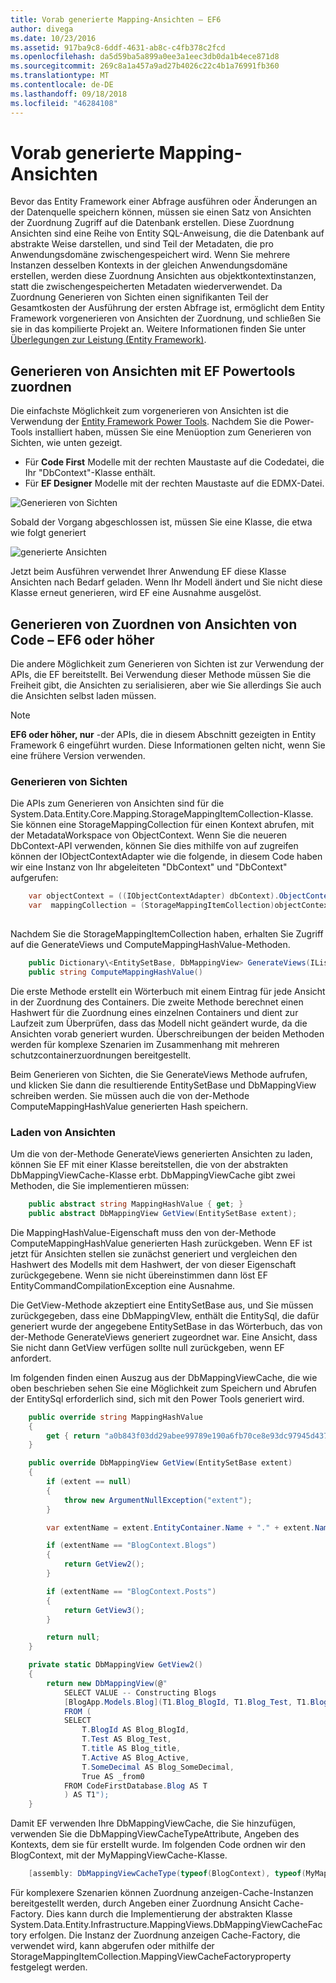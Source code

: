 ```yaml
---
title: Vorab generierte Mapping-Ansichten – EF6
author: divega
ms.date: 10/23/2016
ms.assetid: 917ba9c8-6ddf-4631-ab8c-c4fb378c2fcd
ms.openlocfilehash: da5d59ba5a899a0ee3a1eec3db0da1b4ece871d8
ms.sourcegitcommit: 269c8a1a457a9ad27b4026c22c4b1a76991fb360
ms.translationtype: MT
ms.contentlocale: de-DE
ms.lasthandoff: 09/18/2018
ms.locfileid: "46284108"
---
```

# <a name="pre-generated-mapping-views"></a>Vorab generierte Mapping-Ansichten
Bevor das Entity Framework einer Abfrage ausführen oder Änderungen an der Datenquelle speichern können, müssen sie einen Satz von Ansichten der Zuordnung Zugriff auf die Datenbank erstellen. Diese Zuordnung Ansichten sind eine Reihe von Entity SQL-Anweisung, die die Datenbank auf abstrakte Weise darstellen, und sind Teil der Metadaten, die pro Anwendungsdomäne zwischengespeichert wird. Wenn Sie mehrere Instanzen desselben Kontexts in der gleichen Anwendungsdomäne erstellen, werden diese Zuordnung Ansichten aus objektkontextinstanzen, statt die zwischengespeicherten Metadaten wiederverwendet. Da Zuordnung Generieren von Sichten einen signifikanten Teil der Gesamtkosten der Ausführung der ersten Abfrage ist, ermöglicht dem Entity Framework vorgenerieren von Ansichten der Zuordnung, und schließen Sie sie in das kompilierte Projekt an. Weitere Informationen finden Sie unter [Überlegungen zur Leistung (Entity Framework)](~/ef6/fundamentals/performance/perf-whitepaper.md).

## <a name="generating-mapping-views-with-the-ef-power-tools"></a>Generieren von Ansichten mit EF Powertools zuordnen

Die einfachste Möglichkeit zum vorgenerieren von Ansichten ist die Verwendung der [Entity Framework Power Tools](https://visualstudiogallery.msdn.microsoft.com/72a60b14-1581-4b9b-89f2-846072eff19d). Nachdem Sie die Power-Tools installiert haben, müssen Sie eine Menüoption zum Generieren von Sichten, wie unten gezeigt.

-   Für **Code First** Modelle mit der rechten Maustaste auf die Codedatei, die Ihr "DbContext"-Klasse enthält.
-   Für **EF Designer** Modelle mit der rechten Maustaste auf die EDMX-Datei.

![Generieren von Sichten](~/ef6/media/generateviews.png)

Sobald der Vorgang abgeschlossen ist, müssen Sie eine Klasse, die etwa wie folgt generiert

![generierte Ansichten](~/ef6/media/generatedviews.png)

Jetzt beim Ausführen verwendet Ihrer Anwendung EF diese Klasse Ansichten nach Bedarf geladen. Wenn Ihr Modell ändert und Sie nicht diese Klasse erneut generieren, wird EF eine Ausnahme ausgelöst.

## <a name="generating-mapping-views-from-code---ef6-onwards"></a>Generieren von Zuordnen von Ansichten von Code – EF6 oder höher

Die andere Möglichkeit zum Generieren von Sichten ist zur Verwendung der APIs, die EF bereitstellt. Bei Verwendung dieser Methode müssen Sie die Freiheit gibt, die Ansichten zu serialisieren, aber wie Sie allerdings Sie auch die Ansichten selbst laden müssen.

> [!NOTE]
> **EF6 oder höher, nur** -der APIs, die in diesem Abschnitt gezeigten in Entity Framework 6 eingeführt wurden. Diese Informationen gelten nicht, wenn Sie eine frühere Version verwenden.

### <a name="generating-views"></a>Generieren von Sichten

Die APIs zum Generieren von Ansichten sind für die System.Data.Entity.Core.Mapping.StorageMappingItemCollection-Klasse. Sie können eine StorageMappingCollection für einen Kontext abrufen, mit der MetadataWorkspace von ObjectContext. Wenn Sie die neueren DbContext-API verwenden, können Sie dies mithilfe von auf zugreifen können der IObjectContextAdapter wie die folgende, in diesem Code haben wir eine Instanz von Ihr abgeleiteten "DbContext" und "DbContext" aufgerufen:

``` csharp
    var objectContext = ((IObjectContextAdapter) dbContext).ObjectContext;
    var  mappingCollection = (StorageMappingItemCollection)objectContext.MetadataWorkspace
                                                                        .GetItemCollection(DataSpace.CSSpace);
```

Nachdem Sie die StorageMappingItemCollection haben, erhalten Sie Zugriff auf die GenerateViews und ComputeMappingHashValue-Methoden.

``` csharp
    public Dictionary\<EntitySetBase, DbMappingView> GenerateViews(IList<EdmSchemaError> errors)
    public string ComputeMappingHashValue()
```

Die erste Methode erstellt ein Wörterbuch mit einem Eintrag für jede Ansicht in der Zuordnung des Containers. Die zweite Methode berechnet einen Hashwert für die Zuordnung eines einzelnen Containers und dient zur Laufzeit zum Überprüfen, dass das Modell nicht geändert wurde, da die Ansichten vorab generiert wurden. Überschreibungen der beiden Methoden werden für komplexe Szenarien im Zusammenhang mit mehreren schutzcontainerzuordnungen bereitgestellt.

Beim Generieren von Sichten, die Sie GenerateViews Methode aufrufen, und klicken Sie dann die resultierende EntitySetBase und DbMappingView schreiben werden. Sie müssen auch die von der-Methode ComputeMappingHashValue generierten Hash speichern.

### <a name="loading-views"></a>Laden von Ansichten

Um die von der-Methode GenerateViews generierten Ansichten zu laden, können Sie EF mit einer Klasse bereitstellen, die von der abstrakten DbMappingViewCache-Klasse erbt. DbMappingViewCache gibt zwei Methoden, die Sie implementieren müssen:

``` csharp
    public abstract string MappingHashValue { get; }
    public abstract DbMappingView GetView(EntitySetBase extent);
```

Die MappingHashValue-Eigenschaft muss den von der-Methode ComputeMappingHashValue generierten Hash zurückgeben. Wenn EF ist jetzt für Ansichten stellen sie zunächst generiert und vergleichen den Hashwert des Modells mit dem Hashwert, der von dieser Eigenschaft zurückgegebene. Wenn sie nicht übereinstimmen dann löst EF EntityCommandCompilationException eine Ausnahme.

Die GetView-Methode akzeptiert eine EntitySetBase aus, und Sie müssen zurückgegeben, dass eine DbMappingVIew, enthält die EntitySql, die dafür generiert wurde der angegebene EntitySetBase in das Wörterbuch, das von der-Methode GenerateViews generiert zugeordnet war. Eine Ansicht, dass Sie nicht dann GetView verfügen sollte null zurückgeben, wenn EF anfordert.

Im folgenden finden einen Auszug aus der DbMappingViewCache, die wie oben beschrieben sehen Sie eine Möglichkeit zum Speichern und Abrufen der EntitySql erforderlich sind, sich mit den Power Tools generiert wird.

``` csharp
    public override string MappingHashValue
    {
        get { return "a0b843f03dd29abee99789e190a6fb70ce8e93dc97945d437d9a58fb8e2afd2e"; }
    }

    public override DbMappingView GetView(EntitySetBase extent)
    {
        if (extent == null)
        {
            throw new ArgumentNullException("extent");
        }

        var extentName = extent.EntityContainer.Name + "." + extent.Name;

        if (extentName == "BlogContext.Blogs")
        {
            return GetView2();
        }

        if (extentName == "BlogContext.Posts")
        {
            return GetView3();
        }

        return null;
    }

    private static DbMappingView GetView2()
    {
        return new DbMappingView(@"
            SELECT VALUE -- Constructing Blogs
            [BlogApp.Models.Blog](T1.Blog_BlogId, T1.Blog_Test, T1.Blog_title, T1.Blog_Active, T1.Blog_SomeDecimal)
            FROM (
            SELECT
                T.BlogId AS Blog_BlogId,
                T.Test AS Blog_Test,
                T.title AS Blog_title,
                T.Active AS Blog_Active,
                T.SomeDecimal AS Blog_SomeDecimal,
                True AS _from0
            FROM CodeFirstDatabase.Blog AS T
            ) AS T1");
    }
```

Damit EF verwenden Ihre DbMappingViewCache, die Sie hinzufügen, verwenden Sie die DbMappingViewCacheTypeAttribute, Angeben des Kontexts, dem sie für erstellt wurde. Im folgenden Code ordnen wir den BlogContext, mit der MyMappingViewCache-Klasse.

``` csharp
    [assembly: DbMappingViewCacheType(typeof(BlogContext), typeof(MyMappingViewCache))]
```

Für komplexere Szenarien können Zuordnung anzeigen-Cache-Instanzen bereitgestellt werden, durch Angeben einer Zuordnung Ansicht Cache-Factory. Dies kann durch die Implementierung der abstrakten Klasse System.Data.Entity.Infrastructure.MappingViews.DbMappingViewCacheFactory erfolgen. Die Instanz der Zuordnung anzeigen Cache-Factory, die verwendet wird, kann abgerufen oder mithilfe der StorageMappingItemCollection.MappingViewCacheFactoryproperty festgelegt werden.
